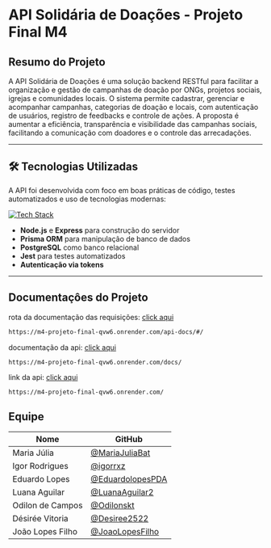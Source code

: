 # API Solidária de Doações - Projeto Final M4

## Resumo do Projeto

A API Solidária de Doações é uma solução backend RESTful para facilitar a organização e gestão de campanhas de doação por ONGs, projetos sociais, igrejas e comunidades locais. O sistema permite cadastrar, gerenciar e acompanhar campanhas, categorias de doação e locais, com autenticação de usuários, registro de feedbacks e controle de ações.
A proposta é aumentar a eficiência, transparência e visibilidade das campanhas sociais, facilitando a comunicação com doadores e o controle das arrecadações. 

---

## 🛠️ Tecnologias Utilizadas

A API foi desenvolvida com foco em boas práticas de código, testes automatizados e uso de tecnologias modernas:

[![Tech Stack](https://skillicons.dev/icons?i=js,nodejs,express,prisma,postgres,jest,npm)](https://skillicons.dev)

- **Node.js** e **Express** para construção do servidor
- **Prisma ORM** para manipulação de banco de dados
- **PostgreSQL** como banco relacional
- **Jest** para testes automatizados
- **Autenticação via tokens**

---

## Documentaçôes do Projeto


rota da documentação das requisições: [click aqui](https://m4-projeto-final-qvw6.onrender.com/api-docs/#/)


```bash
https://m4-projeto-final-qvw6.onrender.com/api-docs/#/
```

documentação da api: [click aqui](https://m4-projeto-final-qvw6.onrender.com/docs/)
```
https://m4-projeto-final-qvw6.onrender.com/docs/
```
link da  api: [click aqui](https://m4-projeto-final-qvw6.onrender.com/)
```
https://m4-projeto-final-qvw6.onrender.com/
```
## Equipe

<table>
  <thead>
    <tr>
      <th>Nome</th>
      <th>GitHub</th>
    </tr>
  </thead>
  <tbody>
    <tr>
      <td>Maria Júlia</td>
      <td><a href="https://github.com/MariaJuliaBat" target="_blank">@MariaJuliaBat</a></td>
    </tr>
    <tr>
      <td>Igor Rodrigues</td>
      <td><a href="https://github.com/igorrxz" target="_blank">@igorrxz</a></td>
    </tr>
    <tr>
      <td>Eduardo Lopes</td>
      <td><a href="https://github.com/EduardolopesPDA" target="_blank">@EduardolopesPDA</a></td>
    </tr>
    <tr>
      <td>Luana Aguilar</td>
      <td><a href="https://github.com/LuanaAguilar2" target="_blank">@LuanaAguilar2</a></td>
    </tr>
    <tr>
      <td>Odilon de Campos</td>
      <td><a href="https://github.com/Odilonskt" target="_blank">@Odilonskt</a></td>
    </tr>
    <tr>
      <td>Désirée Vitoria</td>
      <td><a href="https://github.com/Desiree2522" target="_blank">@Desiree2522</a></td>
    </tr>
    <tr>
      <td>João Lopes Filho</td>
      <td><a href="https://github.com/JoaoLopesFilho" target="_blank">@JoaoLopesFilho</a></td>
    </tr>
  </tbody>
</table>
